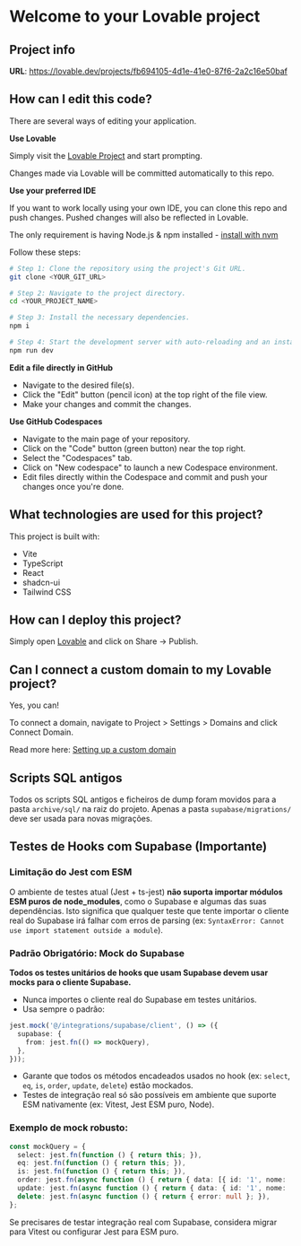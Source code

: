 # Welcome to your Lovable project

## Project info

**URL**: https://lovable.dev/projects/fb694105-4d1e-41e0-87f6-2a2c16e50baf

## How can I edit this code?

There are several ways of editing your application.

**Use Lovable**

Simply visit the [Lovable Project](https://lovable.dev/projects/fb694105-4d1e-41e0-87f6-2a2c16e50baf) and start prompting.

Changes made via Lovable will be committed automatically to this repo.

**Use your preferred IDE**

If you want to work locally using your own IDE, you can clone this repo and push changes. Pushed changes will also be reflected in Lovable.

The only requirement is having Node.js & npm installed - [install with nvm](https://github.com/nvm-sh/nvm#installing-and-updating)

Follow these steps:

```sh
# Step 1: Clone the repository using the project's Git URL.
git clone <YOUR_GIT_URL>

# Step 2: Navigate to the project directory.
cd <YOUR_PROJECT_NAME>

# Step 3: Install the necessary dependencies.
npm i

# Step 4: Start the development server with auto-reloading and an instant preview.
npm run dev
```

**Edit a file directly in GitHub**

- Navigate to the desired file(s).
- Click the "Edit" button (pencil icon) at the top right of the file view.
- Make your changes and commit the changes.

**Use GitHub Codespaces**

- Navigate to the main page of your repository.
- Click on the "Code" button (green button) near the top right.
- Select the "Codespaces" tab.
- Click on "New codespace" to launch a new Codespace environment.
- Edit files directly within the Codespace and commit and push your changes once you're done.

## What technologies are used for this project?

This project is built with:

- Vite
- TypeScript
- React
- shadcn-ui
- Tailwind CSS

## How can I deploy this project?

Simply open [Lovable](https://lovable.dev/projects/fb694105-4d1e-41e0-87f6-2a2c16e50baf) and click on Share -> Publish.

## Can I connect a custom domain to my Lovable project?

Yes, you can!

To connect a domain, navigate to Project > Settings > Domains and click Connect Domain.

Read more here: [Setting up a custom domain](https://docs.lovable.dev/tips-tricks/custom-domain#step-by-step-guide)

## Scripts SQL antigos

Todos os scripts SQL antigos e ficheiros de dump foram movidos para a pasta `archive/sql/` na raiz do projeto. Apenas a pasta `supabase/migrations/` deve ser usada para novas migrações.

## Testes de Hooks com Supabase (Importante)

### Limitação do Jest com ESM
O ambiente de testes atual (Jest + ts-jest) **não suporta importar módulos ESM puros de node_modules**, como o Supabase e algumas das suas dependências. Isto significa que qualquer teste que tente importar o cliente real do Supabase irá falhar com erros de parsing (ex: `SyntaxError: Cannot use import statement outside a module`).

### Padrão Obrigatório: Mock do Supabase
**Todos os testes unitários de hooks que usam Supabase devem usar mocks para o cliente Supabase.**

- Nunca importes o cliente real do Supabase em testes unitários.
- Usa sempre o padrão:

```ts
jest.mock('@/integrations/supabase/client', () => ({
  supabase: {
    from: jest.fn(() => mockQuery),
  },
}));
```

- Garante que todos os métodos encadeados usados no hook (ex: `select`, `eq`, `is`, `order`, `update`, `delete`) estão mockados.
- Testes de integração real só são possíveis em ambiente que suporte ESM nativamente (ex: Vitest, Jest ESM puro, Node).

### Exemplo de mock robusto:

```ts
const mockQuery = {
  select: jest.fn(function () { return this; }),
  eq: jest.fn(function () { return this; }),
  is: jest.fn(function () { return this; }),
  order: jest.fn(async function () { return { data: [{ id: '1', nome: 'Meta Teste' }], error: null }; }),
  update: jest.fn(async function () { return { data: { id: '1', nome: 'Meta Atualizada' }, error: null }; }),
  delete: jest.fn(async function () { return { error: null }; }),
};
```

Se precisares de testar integração real com Supabase, considera migrar para Vitest ou configurar Jest para ESM puro.

